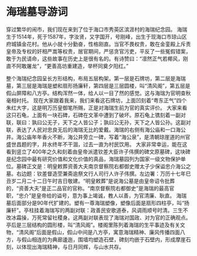 # 海瑞墓导游词
穿过繁华的闹市，我们现在来到了位于海口市秀英区滨涯村的海瑞纪念园。
  海瑞生于1514年，死于1587年，字汝贤，又字国开，号刚峰，出生于现海口市琼山区府城镇金花村。他从小就十分勤奋，性格刚直。当官不畏权贵，敢在金銮殿上斥责皇帝及专权的奸相严嵩等权贵，居官期间，严惩贪官污吏，平反了一些冤假错案，敢于为民请命，这些故事在历史上是很有名的。有诗赞曰：“凛然正气若椰风，刚直不阿敢屠龙”，“更善高坊重建造，举杯同奠夕阳红。”

整个海瑞纪念园呈长方形结构，布局五层构架。第一层是石牌坊，第二层是海瑞墓，第三层是海瑞是塑和扇形扬廉轩，第四层是三层圆楼，叫“清风阁”，第五层是假山屏障和八方亭。结构浑然一体，给人以一目了然的感觉。这与海瑞为官明查秋毫相衬托。
现在大家跟着我来，我们来看这石牌坊，上面凹刻着“粤东正气”四个朱红大字，这是明万历皇御笔所赐，正是对海瑞生前为官的真实评价。
大家来看这只石龟，上面有一块石碑，石碑在文革中遭到了破坏。原石龟上镌刻着一副对联，联曰：孰曰公无子，天下之人皆公子；孰曰公无孙，天下之人皆公孙。这副对联，表达了人民对忠良无后的海瑞无比的爱戴。海瑞的右侧有海公庙和一口海公井。海公庙年年香火不断，海公井旁立一碑，写着“海公泉”，是清朝琼崖道的州官盛世昌题的字，井水终年不干涸，过去一直为村民饮用。
  大家非常幸运，能在这看到竖立了400年之久和刻着由皇帝派遣钦差大臣许子伟撰的碑文原墓碑，这块碑是纪念园中最有研究价值和文化价值的真品，海瑞墓园列为国家一级文物保护单位。墓碑正文是：明皇敕葬资善大夫南京督察院右都御史赠太子少保谥忠介海公之墓。右边题：钦差督造茔兼斋逾祭文行人司行人许子伟撰。左边署：万历十七年巳丑岁二月二十二日午时吉日敬建。“明皇敕葬”是说海公墓是由皇帝诏令批葬的，“资善大夫”是正二品官的官称。“南京督察院右都御史”是海瑞的最高官职，“忠介”是皇帝给的谥号，意为事上竭诚，教人以善，为官清廉、耿直。
  海瑞墓后面部分是90年代扩建的。塑有一尊海瑞塑像，塑像后面是扇形四柱亭，叫“扬廉轩”。亭柱挂着海瑞写的两副对联：政善民安歌道泰，风调雨顺号时清。三生不改冰霜操，万死常留社稷身。这两副对联表现了海瑞对国政、对为官的正确观点。亭后是三层结构的圆形楼，叫“清风阁”。楼阁里陈列着海瑞的生平事迹及有关文物，“清风阁”后面是假山，假山中间是八方亭，寓意海瑞精神、廉风传播四面八方，与假山相连的为典廊逶迤，围墙均塑造石壁，碑刻均嵌于石壁内，形成摩崖石刻，以体现出海瑞精神，与日月同辉，与山水共存。
